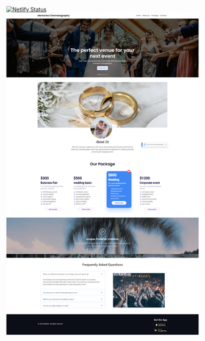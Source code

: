 [![Netlify Status](https://api.netlify.com/api/v1/badges/e84a12e7-b6fc-410a-896f-79e6c5d367ad/deploy-status)](https://memoricinematography.netlify.app/)
<img src="preview.png">